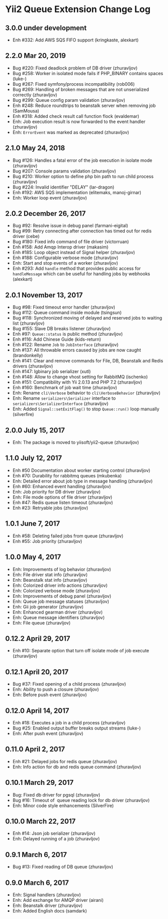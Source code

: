 Yii2 Queue Extension Change Log
===============================

3.0.0 under development
-----------------------

- Enh #332: Add AWS SQS FIFO support (kringkaste, alexkart)


2.2.0 Mar 20, 2019
------------------

- Bug #220: Fixed deadlock problem of DB driver (zhuravljov)
- Bug #258: Worker in isolated mode fails if PHP_BINARY contains spaces (luke-)
- Bug #267: Fixed symfony/process incompatibility (rob006)
- Bug #269: Handling of broken messages that are not unserialized correctly (zhuravljov)
- Bug #299: Queue config param validation (zhuravljov)
- Enh #248: Reduce roundtrips to beanstalk server when removing job (SamMousa)
- Enh #318: Added check result call function flock (evaldemar)
- Enh: Job execution result is now forwarded to the event handler (zhuravljov)
- Enh: `ErrorEvent` was marked as deprecated (zhuravljov)

2.1.0 May 24, 2018
------------------

- Bug #126: Handles a fatal error of the job execution in isolate mode (zhuravljov)
- Bug #207: Console params validation (zhuravljov)
- Bug #210: Worker option to define php bin path to run child process (zhuravljov)
- Bug #224: Invalid identifier "DELAY" (lar-dragon)
- Enh #192: AWS SQS implementation (elitemaks, manoj-girnar)
- Enh: Worker loop event (zhuravljov)

2.0.2 December 26, 2017
-----------------------

- Bug #92: Resolve issue in debug panel (farmani-eigital)
- Bug #99: Retry connecting after connection has timed out for redis driver (cebe)
- Bug #180: Fixed info command of file driver (victorruan)
- Enh #158: Add Amqp Interop driver (makasim)
- Enh #185: Loop object instead of Signal helper (zhuravljov)
- Enh #188: Configurable verbose mode (zhuravljov)
- Enh: Start and stop events of a worker (zhuravljov)
- Enh #293: Add `handle` method that provides public access for `handleMessage` which can be useful for handling jobs by webhooks (alexkart)

2.0.1 November 13, 2017
-----------------------

- Bug #98: Fixed timeout error handler (zhuravljov)
- Bug #112: Queue command inside module (tsingsun)
- Bug #118: Synchronized moving of delayed and reserved jobs to waiting list (zhuravljov)
- Bug #155: Slave DB breaks listener (zhuravljov)
- Enh #97: `Queue::status` is public method (zhuravljov)
- Enh #116: Add Chinese Guide (kids-return)
- Enh #122: Rename `Job` to `JobInterface` (zhuravljov)
- Enh #137: All throwable errors caused by jobs are now caught (brandonkelly)
- Enh #141: Clear and remove commands for File, DB, Beanstalk and Redis drivers (zhuravljov)
- Enh #147: Igbinary job serializer (xutl)
- Enh #148: Allow to change vhost setting for RabbitMQ (ischenko)
- Enh #151: Compatibility with Yii 2.0.13 and PHP 7.2 (zhuravljov)
- Enh #160: Benchmark of job wait time (zhuravljov)
- Enh: Rename `cli\Verbose` behavior to `cli\VerboseBehavior` (zhuravljov)
- Enh: Rename `serializers\Serializer` interface to `serializers\SerializerInterface` (zhuravljov)
- Enh: Added `Signal::setExitFlag()` to stop `Queue::run()` loop manually (silverfire)

2.0.0 July 15, 2017
-------------------

- Enh: The package is moved to yiisoft/yii2-queue (zhuravljov)

1.1.0 July 12, 2017
-------------------

- Enh #50 Documentation about worker starting control (zhuravljov)
- Enh #70: Durability for rabbitmq queues (mkubenka)
- Enh: Detailed error about job type in message handling (zhuravljov)
- Enh #60: Enhanced event handling (zhuravljov)
- Enh: Job priority for DB driver (zhuravljov)
- Enh: File mode options of file driver (zhuravljov)
- Enh #47: Redis queue listen timeout (zhuravljov)
- Enh #23: Retryable jobs (zhuravljov)

1.0.1 June 7, 2017
------------------

- Enh #58: Deleting failed jobs from queue (zhuravljov)
- Enh #55: Job priority (zhuravljov)

1.0.0 May 4, 2017
-----------------

- Enh: Improvements of log behavior (zhuravljov)
- Enh: File driver stat info (zhuravljov)
- Enh: Beanstalk stat info (zhuravljov)
- Enh: Colorized driver info actions (zhuravljov)
- Enh: Colorized verbose mode (zhuravljov)
- Enh: Improvements of debug panel (zhuravljov)
- Enh: Queue job message statuses (zhuravljov)
- Enh: Gii job generator (zhuravljov)
- Enh: Enhanced gearman driver (zhuravljov)
- Enh: Queue message identifiers (zhuravljov)
- Enh: File queue (zhuravljov)

0.12.2 April 29, 2017
---------------------

- Enh #10: Separate option that turn off isolate mode of job execute (zhuravljov)

0.12.1 April 20, 2017
---------------------

- Bug #37: Fixed opening of a child process (zhuravljov)
- Enh: Ability to push a closure (zhuravljov)
- Enh: Before push event (zhuravljov)

0.12.0 April 14, 2017
---------------------

- Enh #18: Executes a job in a child process (zhuravljov)
- Bug #25: Enabled output buffer breaks output streams (luke-)
- Enh: After push event (zhuravljov)

0.11.0 April 2, 2017
--------------------

- Enh #21: Delayed jobs for redis queue (zhuravljov)
- Enh: Info action for db and redis queue command (zhuravljov)

0.10.1 March 29, 2017
---------------------

- Bug: Fixed db driver for pgsql (zhuravljov)
- Bug #16: Timeout of  queue reading lock for db driver (zhuravljov)
- Enh: Minor code style enhancements (SilverFire)

0.10.0 March 22, 2017
---------------------

- Enh #14: Json job serializer (zhuravljov)
- Enh: Delayed running of a job (zhuravljov)

0.9.1 March 6, 2017
-------------------

- Bug #13: Fixed reading of DB queue (zhuravljov)

0.9.0 March 6, 2017
-------------------

- Enh: Signal handlers (zhuravljov)
- Enh: Add exchange for AMQP driver (airani)
- Enh: Beanstalk driver (zhuravljov)
- Enh: Added English docs (samdark)
